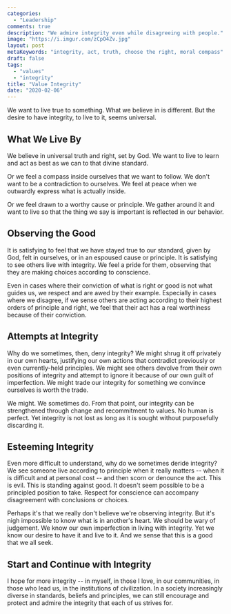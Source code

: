 ```yaml
---
categories:
  - "Leadership"
comments: true
description: "We admire integrity even while disagreeing with people."
image: "https://i.imgur.com/zCpO4Zv.jpg"
layout: post
metaKeywords: "integrity, act, truth, choose the right, moral compass"
draft: false
tags:
  - "values"
  - "integrity"
title: "Value Integrity"
date: "2020-02-06"
---
```


We want to live true to something.  What we believe in is different.  But the desire to have integrity, to live to it, seems universal.

<!--more-->

## What We Live By

We believe in universal truth and right, set by God.  We want to live to learn and act as best as we can to that divine standard.

Or we feel a compass inside ourselves that we want to follow.  We don't want to be a contradiction to ourselves. We feel at peace when we outwardly express what is actually inside.

Or we feel drawn to a worthy cause or principle. We gather around it and want to live so that the thing we say is important is reflected in our behavior.

## Observing the Good

It is satisfying to feel that we have stayed true to our standard, given by God, felt in ourselves, or in an espoused cause or principle.  It is satisfying to see others live with integrity. We feel a pride for them, observing that they are making choices according to conscience.

Even in cases where their conviction of what is right or good is not what guides us, we respect and are awed by their example. Especially in cases where we disagree, if we sense others are acting according to their highest orders of principle and right, we feel that their act has a real worthiness because of their conviction.

## Attempts at Integrity

Why do we sometimes, then, deny integrity?  We might shrug it off privately in our own hearts, justifying our own actions that contradict previously or even currently-held principles.  We might see others devolve from their own positions of integrity and attempt to ignore it because of our own guilt of imperfection.  We might trade our integrity for something we convince ourselves is worth the trade. 

We might. We sometimes do. From that point, our integrity can be strengthened through change and recommitment to values.  No human is perfect. Yet integrity is not lost as long as it is sought without purposefully discarding it.

## Esteeming Integrity

Even more difficult to understand, why do we sometimes deride integrity? We see someone live according to principle when it really matters -- when it is difficult and at personal cost -- and then scorn or denounce the act. This is evil. This is standing against good. It doesn't seem possible to be a principled position to take. Respect for conscience can accompany disagreement with conclusions or choices.

Perhaps it's that we really don't believe we're observing integrity. But it's nigh impossible to know what is in another's heart. We should be wary of judgement. We know our own imperfection in living with integrity. Yet we know our desire to have it and live to it. And we sense that this is a good that we all seek.

## Start and Continue with Integrity

I hope for more integrity -- in myself, in those I love, in our communities, in those who lead us, in the institutions of civilization.  In a society increasingly diverse in standards, beliefs and principles, we can still encourage and protect and admire the integrity that each of us strives for.

